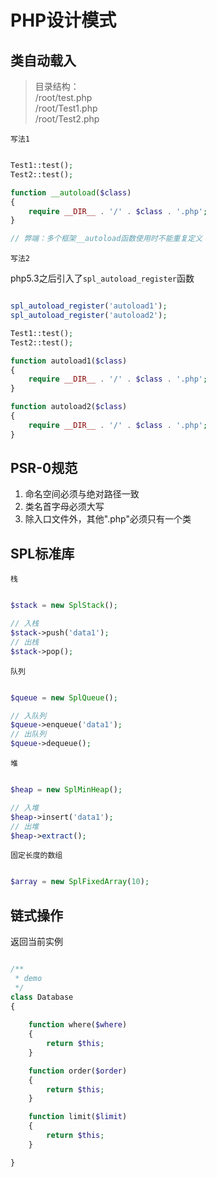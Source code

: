 # PHP设计模式

## 类自动载入

> 目录结构：     
> /root/test.php   
> /root/Test1.php   
> /root/Test2.php   


`写法1`

```php

Test1::test();
Test2::test();

function __autoload($class)
{
	require __DIR__ . '/' . $class . '.php';
}

// 弊端：多个框架__autoload函数使用时不能重复定义

```

`写法2`

php5.3之后引入了`spl_autoload_register`函数

```php

spl_autoload_register('autoload1');
spl_autoload_register('autoload2');

Test1::test();
Test2::test();

function autoload1($class)
{
	require __DIR__ . '/' . $class . '.php';
}

function autoload2($class)
{
	require __DIR__ . '/' . $class . '.php';
}

```

## PSR-0规范

1. 命名空间必须与绝对路径一致
2. 类名首字母必须大写
3. 除入口文件外，其他".php"必须只有一个类

## SPL标准库

`栈`

```php

$stack = new SplStack();

// 入栈
$stack->push('data1');
// 出栈
$stack->pop();

```

`队列`

```php

$queue = new SplQueue();

// 入队列
$queue->enqueue('data1');
// 出队列
$queue->dequeue();

```

`堆`

```php

$heap = new SplMinHeap();

// 入堆
$heap->insert('data1');
// 出堆
$heap->extract();

```

`固定长度的数组`

```php

$array = new SplFixedArray(10);

```

## 链式操作

返回当前实例

```php

/**
 * demo
 */
class Database
{
	
	function where($where)
	{
		return $this;
	}

	function order($order)
	{
		return $this;
	}

	function limit($limit)
	{
		return $this;
	}

}

```